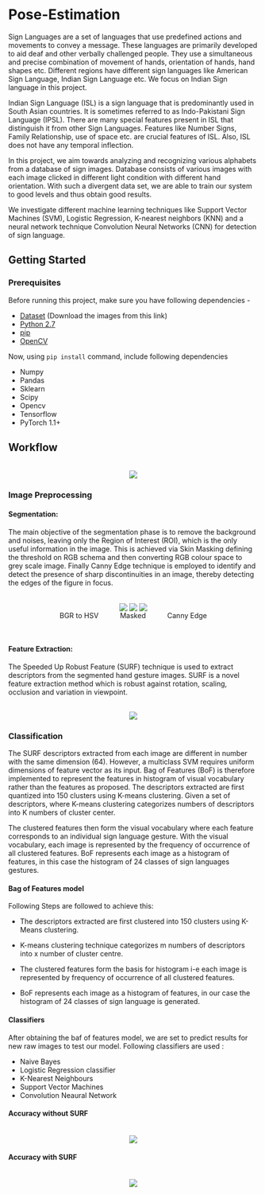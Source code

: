 # Pose-Estimation
Sign Languages are a set of languages that use predefined actions and movements to convey a message. These languages are primarily developed to aid deaf and other verbally challenged people. They use a simultaneous and precise combination of movement of hands, orientation of hands, hand shapes etc. Different regions have different sign languages like American Sign Language, Indian Sign Language etc. We focus on Indian Sign language in this project.

Indian Sign Language (ISL) is a sign language that is predominantly used in South Asian countries. It is sometimes referred to as Indo-Pakistani Sign Language (IPSL). There are many special features present in ISL that distinguish it from other Sign Languages. Features like Number Signs, Family Relationship, use of space etc. are crucial features of ISL. Also, ISL does not have any temporal inflection.

In this project, we aim towards analyzing and recognizing various alphabets from a database of sign images. Database consists of various images with each image clicked in different light condition with different hand orientation. With such a divergent data set, we are able to train our system to good levels and thus obtain good results.

We investigate different machine learning techniques like Support Vector Machines (SVM), Logistic Regression, K-nearest neighbors (KNN) and a neural network technique Convolution Neural Networks (CNN) for detection of sign language.

## Getting Started
### Prerequisites
Before running this project, make sure you have following dependencies - 
* [Dataset](https://drive.google.com/open?id=1wgXtF6QHKBuXRx3qxuf-o6aOmN87t8G-) (Download the images from this link)
* [Python 2.7](https://www.python.org/downloads/)
* [pip](https://pypi.python.org/pypi/pip)
* [OpenCV](https://docs.opencv.org/3.0-beta/doc/py_tutorials/py_setup/py_setup_in_windows/py_setup_in_windows.html)

Now, using ```pip install``` command, include following dependencies 
+ Numpy 
+ Pandas
+ Sklearn
+ Scipy
+ Opencv
+ Tensorflow
+ PyTorch 1.1+



## Workflow

<p align="center">
  <br>
  <img align="center" src="https://github.com/imRishabhGupta/Indian-Sign-Language-Recognition/blob/master/Visualization/flowchart.jpg">
</p>

### Image Preprocessing

#### Segmentation:
The main objective of the segmentation phase is to remove the background and noises, leaving only the Region of Interest (ROI), which is the only useful information in the image. This is achieved via Skin Masking defining the threshold on RGB schema and then converting RGB colour space to grey scale image. Finally Canny Edge technique is employed to identify and detect the presence of sharp discontinuities in an image, thereby detecting the edges of the figure in focus.  

<p align="center">
  <br>
<img align="center" src="https://github.com/imRishabhGupta/Indian-Sign-Language-Recognition/blob/master/Processed_images/BGR2HSV.png">       <img align="center" src="https://github.com/imRishabhGupta/Indian-Sign-Language-Recognition/blob/master/Processed_images/masked.png">       <img align="center" src="https://github.com/imRishabhGupta/Indian-Sign-Language-Recognition/blob/master/Processed_images/canny%20edge%20detection.png">
  <br>
  BGR to HSV    &nbsp&nbsp&nbsp&nbsp&nbsp&nbsp&nbsp&nbsp&nbsp   Masked   &nbsp&nbsp&nbsp&nbsp&nbsp&nbsp&nbsp&nbsp&nbsp  Canny Edge
</p>
  <br>
  
#### Feature Extraction:
The Speeded Up Robust Feature (SURF) technique is used to extract descriptors from the segmented hand gesture images. SURF is a novel feature extraction method which is robust against rotation, scaling, occlusion and variation in viewpoint.
<p align="center">
  <br>
  <img align="center" src="https://github.com/imRishabhGupta/Indian-Sign-Language-Recognition/blob/master/Processed_images/SURF_D.png">
</p>

### Classification
The SURF descriptors extracted from each image are different in number with the same dimension (64). However, a multiclass SVM requires uniform dimensions of feature vector as its input. Bag of Features (BoF) is therefore implemented to represent the features in histogram of visual vocabulary rather than the features as proposed. The descriptors extracted are first quantized into 150 clusters using K-means clustering. Given a set of descriptors, where K-means clustering categorizes numbers of descriptors into K numbers of cluster center.

The clustered features then form the visual vocabulary where each feature corresponds to an individual sign language gesture. With the visual vocabulary, each image is represented by the frequency of occurrence of all clustered features. BoF represents each image as a histogram of features, in this case the histogram of 24 classes of sign languages gestures. 

#### Bag of Features model

Following Steps are followed to achieve this:

* The descriptors extracted are first clustered into 150 clusters using K-Means clustering.

* K-means clustering technique categorizes m numbers of descriptors into x number of cluster centre.

* The clustered features form the basis for histogram i-e each image is represented by frequency of occurrence of all clustered features.

* BoF represents each image as a histogram of features, in our case the histogram of 24 classes of sign language is generated.

#### Classifiers

After obtaining the baf of features model, we are set to predict results for new raw images to test our model. Following classifiers are used :
+ Naive Bayes
+ Logistic Regression classifier
+ K-Nearest Neighbours
+ Support Vector Machines
+ Convolution Neaural Network



#### Accuracy without SURF

<p align="center">
  <br>
  <img align="center" src="https://github.com/imRishabhGupta/Indian-Sign-Language-Recognition/blob/master/Visualization/accuracy_without_surf.png">
        <br>  
  </p>
  
#### Accuracy with SURF

<p align="center">
  <br>
  <img align="center" src="https://github.com/imRishabhGupta/Indian-Sign-Language-Recognition/blob/master/Visualization/acuracy_with_surf.png">
</p>





